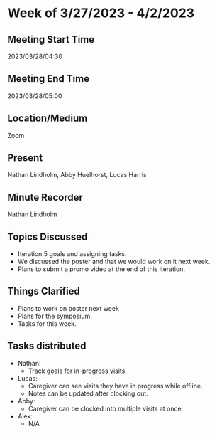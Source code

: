 # Week of 3/27/2023 - 4/2/2023

## Meeting Start Time 

2023/03/28/04:30

## Meeting End Time

2023/03/28/05:00

## Location/Medium

Zoom

## Present

Nathan Lindholm, Abby Huelhorst, Lucas Harris

## Minute Recorder

Nathan Lindholm

## Topics Discussed

- Iteration 5 goals and assigning tasks.
- We discussed the poster and that we would work on it next week.
- Plans to submit a promo video at the end of this iteration.

## Things Clarified

- Plans to work on poster next week
- Plans for the symposium.
- Tasks for this week.
 
## Tasks distributed

- Nathan: 
  - Track goals for in-progress visits.
- Lucas: 
  - Caregiver can see visits they have in progress while offline.
  - Notes can be updated after clocking out.
- Abby:
  - Caregiver can be clocked into multiple visits at once.
- Alex:
  - N/A
